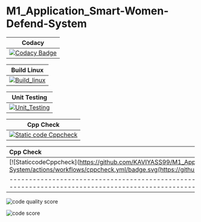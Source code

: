 # **M1_Application_Smart-Women-Defend-System**

| Codacy | 
| :----: |
| [![Codacy Badge](https://api.codacy.com/project/badge/Grade/40a41248a0c3423bb15d899491b095c9)](https://app.codacy.com/gh/KAVIYASS99/M1_Application_Smart-Women-Defend-System?utm_source=github.com&utm_medium=referral&utm_content=KAVIYASS99/M1_Application_Smart-Women-Defend-System&utm_campaign=Badge_Grade_Settings) |

| Build Linux | 
| :---------: |
| [![Build_linux](https://github.com/samstyle321/M1_App_Billing_System/actions/workflows/build_linux.yml/badge.svg)](https://github.com/samstyle321/M1_App_Billing_System/actions/workflows/build_linux.yml) |

| Unit Testing |
| :----------: |
| [![Unit_Testing](https://github.com/samstyle321/M1_App_Billing_System/actions/workflows/unit_testing.yml/badge.svg)](https://github.com/samstyle321/M1_App_Billing_System/actions/workflows/unit_testing.yml) |

| Cpp Check |
| :-------: |
| [![Static code Cppcheck](https://github.com/samstyle321/M1_App_Billing_System/actions/workflows/cppcheck.yml/badge.svg)](https://github.com/samstyle321/M1_App_Billing_System/actions/workflows/cppcheck.yml) |

| Cpp Check |
| :-------- |        
| [![StaticcodeCppcheck](https://github.com/KAVIYASS99/M1_Application_Smart-Women-Defend-System/actions/workflows/cppcheck.yml/badge.svg(https://github.com/nikitha5399/M1_GAME_ROCKPAPERSCISSORS/actions/workflows/cppcheck.yml) |
| ---------------------------------------------------------------------------------------------------------------------------------------------------------------------------------------------------------- | ------------------------------------------------------------------------------------------------------------------------------------------------------------------------------------------------------------- | -------------------------------------------------------------------------------------------------------------------------------------------------------------------------------------------------------------------------------------------------------------------------------------- | ------------------------------------------------------------------------------------------------------------------------------------------------------------------------------------------------------------- |



![code quality score](https://api.codiga.io/project/30024/score/svg )

![code score](https://api.codiga.io/project/30024/status/svg)
                                                                                                   

